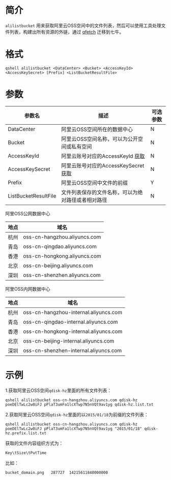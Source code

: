 # 简介

`alilistbucket` 用来获取阿里云OSS空间中的文件列表，然后可以使用工具处理文件列表，构建出所有资源的外链，通过 [qfetch](https://github.com/qiniu/qfetch) 迁移到七牛。

# 格式

```
qshell alilistbucket <DataCenter> <Bucket> <AccessKeyId> <AccessKeySecret> [Prefix] <ListBucketResultFile>
```

# 参数

|参数名|描述|可选参数|
|---------|------------|------|
|DataCenter|阿里云OSS空间所在的数据中心|N|
|Bucket|阿里云OSS空间名称，可以为公开空间或私有空间|N|
|AccessKeyId|阿里云账号对应的AccessKeyId [获取](https://ak-console.aliyun.com/#/accesskey)|N|
|AccessKeySecret|阿里云账号对应的AccessKeySecret [获取](https://ak-console.aliyun.com/#/accesskey)|N|
|Prefix|阿里云OSS空间中文件的前缀|Y|
|ListBucketResultFile|文件列表保存的文件名称，可以为绝对路径或者相对路径|N|

阿里OSS公网数据中心

|地点|域名|
|-------|-------|
|杭州|oss-cn-hangzhou.aliyuncs.com|
|青岛|oss-cn-qingdao.aliyuncs.com|
|香港|oss-cn-hongkong.aliyuncs.com|
|北京|oss-cn-beijing.aliyuncs.com|
|深圳|oss-cn-shenzhen.aliyuncs.com|

阿里OSS内网数据中心

|地点|域名|
|-------|-------|
|杭州|oss-cn-hangzhou-internal.aliyuncs.com|
|青岛|oss-cn-qingdao-internal.aliyuncs.com|
|香港|oss-cn-hongkong-internal.aliyuncs.com|
|北京|oss-cn-beijing-internal.aliyuncs.com|
|深圳|oss-cn-shenzhen-internal.aliyuncs.com|

# 示例

1.获取阿里云OSS空间`qdisk-hz`里面的所有文件列表：

```
qshell alilistbucket oss-cn-hangzhou.aliyuncs.com qdisk-hz poeDElTwLc2w0iFJ pPlaT3umFa1lcXTwp7N5nVQt9av1yg qdisk-hz.list.txt
```

2.获取阿里云OSS空间`qdisk-hz`里面的以`2015/01/18`为前缀的文件列表：

```
qshell alilistbucket oss-cn-hangzhou.aliyuncs.com qdisk-hz poeDElTwLc2w0iFJ pPlaT3umFa1lcXTwp7N5nVQt9av1yg "2015/01/18" qdisk-hz.prefix.list.txt
```

获取的文件内容组织方式为：

```
Key\tSize\tPutTime
```

比如：

```
bucket_domain.png	287727	14215611840000000
```